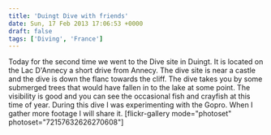 ```yaml
---
title: 'Duingt Dive with friends'
date: Sun, 17 Feb 2013 17:06:53 +0000
draft: false
tags: ['Diving', 'France']
---
```


Today for the second time we went to the Dive site in Duingt. It is located on the Lac D'Annecy a short drive from Annecy. The dive site is near a castle and the dive is down the flanc towards the cliff. The dive takes you by some submerged trees that would have fallen in to the lake at some point. The visibility is good and you can see the occasional fish and crayfish at this time of year. During this dive I was experimenting with the Gopro. When I gather more footage I will share it. \[flickr-gallery mode="photoset" photoset="72157632626270608"\]
